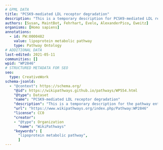 ```yaml
---
# GPML DATA
title: "PCSK9-mediated LDL receptor degradation"
description: "This is a temporary description for PCSK9-mediated LDL receptor degradation"
authors: [Susan, MaintBot, Fehrhart, Evelo, AlexanderPico, Eweitz]
organisms: [Homo sapiens]
annotations:
  - id: PW:0000482
    value: lipoprotein metabolic pathway
    type: Pathway Ontology
# ADDITIONAL DATA
last-edited: 2021-05-11
communities: []
wpid: "WP2846"
# STRUCTURED METADATA FOR SEO
seo:
  type: CreativeWork
schema-jsonld:
  - "@context": https://schema.org/
    "@id": https://wikipathways.github.io/pathways/WP554.html
    "@type": Dataset
    "name": "PCSK9-mediated LDL receptor degradation"
    "description": "This is a temporary description for the pathway entitled: PCSK9-mediated LDL receptor degradation"
    "url": "https://www.wikipathways.org/index.php/Pathway:WP2846"
    "license": CC0
    "creator":
    - "@type": Organization
      "name": "WikiPathways"
    "keywords": [
      "lipoprotein metabolic pathway",
      ]
---
```

